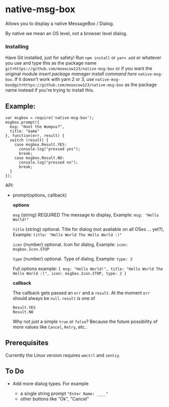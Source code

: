 native-msg-box
==============

Allows you to display a native MessageBox / Dialog.

By native we mean an OS level, not a browser level dialog.

### Installing
Have Git installed, just for safety!
Run `npm install` or `yarn add` or whatever you use and type this as the package name `git+https://github.com/mooocow123/native-msg-box` or if you want the original module *insert package manager install command here* `native-msg-box`.
If it doesn't work with yarn 2 or 3, use `native-msg-box@git+https://github.com/mooocow123/native-msg-box` as the package name instead if you're trying to install this.

Example:
--------

    var msgbox = require('native-msg-box');
    msgbox.prompt({
      msg: "Hunt the Wumpus?",
      title: "Game"
    }, function(err, result) {
      switch (result) {
        case msgbox.Result.YES:
          console.log("pressed yes");
          break;
        case msgbox.Result.NO:
          console.log("pressed no");
          break;
      }
    });


API:

*   prompt(options, callback)

    **options**

    `msg` {string} REQUIRED The message to display, Example: `msg: "Hello World!"`

    `title` {string} optional. Title for dialog (not available on all OSes ... yet?), Example: `title: "Hello World The Hello World :)"`
    
    `icon` {number} optional. Icon for dialog, Example: `icon: msgbox.Icon.STOP`
    
    `type` {number} optional. Type of dialog, Example: `type: 2`
    
    Full options example:
    `
    {
        msg: "Hello World!",
        title: "Hello World The Hello World :)",
        icon: msgbox.Icon.STOP,
        type: 2
    }
    `

    **callback**

    The callback gets passed an `err` and a `result`. At the moment `err` should always
    be `null`. `result` is one of

        Result.YES
        Result.NO

    Why not just a simple `true` or `false`? Because the future possibility of
    more values like `Cancel`, `Retry`, etc..

Prerequisites
-------------

Currently the Linux version requires `wmctrl` and `zentiy`.

To Do
-----

*   Add more dialog types. For example

    *    a single string prompt `"Enter Name: ____"`
    *    other buttons like "Ok", "Cancel"



